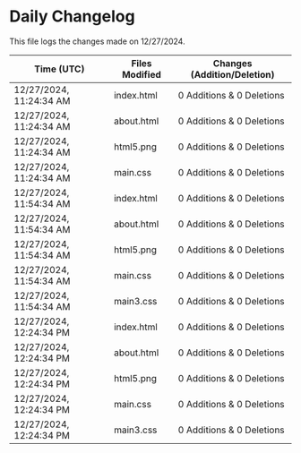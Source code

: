 # Daily Changelog

This file logs the changes made on 12/27/2024.

| Time (UTC)             | Files Modified                    | Changes (Addition/Deletion) |
|------------------------|-----------------------------------|-----------------------------|
| 12/27/2024, 11:24:34 AM | index.html | 0 Additions & 0 Deletions |
| 12/27/2024, 11:24:34 AM | about.html | 0 Additions & 0 Deletions |
| 12/27/2024, 11:24:34 AM | html5.png | 0 Additions & 0 Deletions |
| 12/27/2024, 11:24:34 AM | main.css | 0 Additions & 0 Deletions |
| 12/27/2024, 11:54:34 AM | index.html | 0 Additions & 0 Deletions|
| 12/27/2024, 11:54:34 AM | about.html | 0 Additions & 0 Deletions|
| 12/27/2024, 11:54:34 AM | html5.png | 0 Additions & 0 Deletions|
| 12/27/2024, 11:54:34 AM | main.css | 0 Additions & 0 Deletions|
| 12/27/2024, 11:54:34 AM | main3.css | 0 Additions & 0 Deletions|
| 12/27/2024, 12:24:34 PM | index.html | 0 Additions & 0 Deletions|
| 12/27/2024, 12:24:34 PM | about.html | 0 Additions & 0 Deletions|
| 12/27/2024, 12:24:34 PM | html5.png | 0 Additions & 0 Deletions|
| 12/27/2024, 12:24:34 PM | main.css | 0 Additions & 0 Deletions|
| 12/27/2024, 12:24:34 PM | main3.css | 0 Additions & 0 Deletions|
